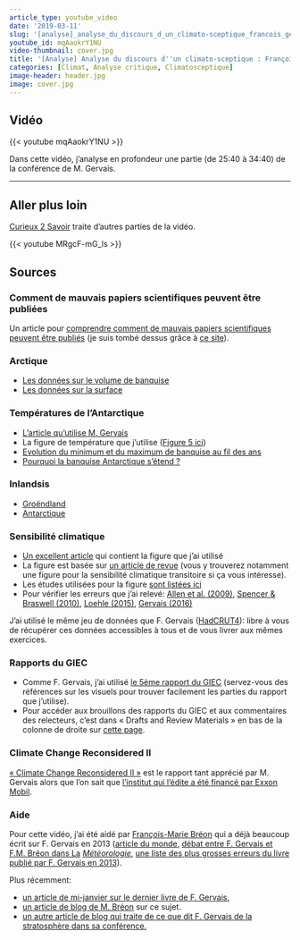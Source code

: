 ```yaml
---
article_type: youtube_video
date: '2019-03-11'
slug: '[analyse]_analyse_du_discours_d_un_climato-sceptique_francois_gervais_(2_2)'
youtube_id: mqAaokrY1NU
video-thumbnail: cover.jpg
title: '[Analyse] Analyse du discours d''un climato-sceptique : François Gervais. (2/2)'
categories: [Climat, Analyse critique, Climatosceptique]
image-header: header.jpg
image: cover.jpg
---
```


## Vidéo

{{< youtube mqAaokrY1NU >}}

Dans cette vidéo, j’analyse en profondeur une partie (de 25:40 à 34:40)
de la conférence de M. Gervais.


<hr>

## Aller plus loin

[Curieux 2 Savoir](https://www.youtube.com/watch?v=MRgcF-mG_ls) traite d’autres parties de la vidéo.

{{< youtube MRgcF-mG_ls >}}

## Sources

### Comment de mauvais papiers scientifiques peuvent être publiées

Un article pour [comprendre comment de mauvais papiers scientifiques peuvent être publiés](https://www.sciencedirect.com/science/article/pii/S0921818117306586?via%3Dihub) (je suis tombé dessus grâce à [ce site](http://www.realclimate.org/index.php/archives/2018/04/harde-times/)).

### Arctique

- [Les données sur le volume de banquise](http://psc.apl.uw.edu/research/projects/arctic-sea-ice-volume-anomaly/)  
- [Les données sur la surface](http://nsidc.org/arcticseaicenews/)

### Températures de l’Antarctique

- [L’article qu’utilise M. Gervais](https://www.sciencedirect.com/science/article/pii/S0277379116305479)  
- La figure de température que j’utilise ([Figure 5 ici](https://www.metoffice.gov.uk/research/news/2018/global-surface-temperatures-in-2017))
- [Evolution du minimum et du maximum de banquise au fil des ans](https://earthobservatory.nasa.gov/world-of-change/SeaIceSouth)
- [Pourquoi la banquise Antarctique s’étend ?](https://insideclimatenews.org/news/31052016/why-antarctica-sea-ice-level-growing-while-arctic-glaciers-melts-climate-change-global-warming)

### Inlandsis

- [Groëndland](https://climate.nasa.gov/vital-signs/ice-sheets/)
- [Antarctique](https://www.nature.com/articles/s41586-018-0179-y)

### Sensibilité climatique

- [Un excellent article](https://www.carbonbrief.org/explainer-how-scientists-estimate-climate-sensitivity) qui contient la figure que j’ai utilisé 
- La figure est basée sur [un article de revue](https://www.nature.com/articles/ngeo3017.epdf?referrer_access_token=dLYOhbO9fY4cQB-QwuXSZdRgN0jAjWel9jnR3ZoTv0N7W0Q7s9ZM6MDtqL87ido5bMP3vtFKZJr2O1RJ-Udm1hDGN7lsKzcOgcvizfGfpz3_-7ADzSLkzT0ggRdMvHeWHCB_KG2my1Ha8oOll-UjczJAxlzdti69UFEEgrxxjd-bYcM-bnhvjIkU8sBr9DZuCcaHYHmV8sas6aJouAOE-i9cIB1gwKQsTZxkWAq6hMRWm5LeAtMp6ympI7E4lZCN&tracking_referrer=www.carbonbrief.org) (vous y trouverez notamment une figure pour la sensibilité climatique transitoire si ça vous intéresse).
- Les études utilisées pour la figure [sont listées ici](https://docs.google.com/spreadsheets/d/1Bw2XU3FCw9a__Z5Y9YGfCWU-ohzuhFJ8_gcGyIsTECE/edit#gid=0)
- Pour vérifier les erreurs que j’ai relevé: [Allen et al. (2009)](https://www.nature.com/articles/nature08019), [Spencer & Braswell (2010)](https://www.drroyspencer.com/wp-content/uploads/Spencer-Braswell-JGR-2010.pdf), [Loehle (2015)](http://www.hrpub.org/download/20151130/UJG1-13905038.pdf), [Gervais (2016)](https://www.sciencedirect.com/science/article/pii/S0012825216300277)

J’ai utilisé le même jeu de données que F. Gervais
([HadCRUT4](https://crudata.uea.ac.uk/cru/data/temperature/)): libre à vous de
récupérer ces données accessibles à tous et de vous livrer aux mêmes exercices.

### Rapports du GIEC

- Comme F. Gervais, j’ai utilisé [le 5ème rapport du
GIEC](https://www.ipcc.ch/report/ar5/wg1/) (servez-vous des références sur les
visuels pour trouver facilement les parties du rapport que j’utilise).
- Pour accéder aux brouillons des rapports du GIEC et aux commentaires des
relecteurs, c’est dans « Drafts and Review Materials » en bas de la colonne de
droite sur [cette page](https://archive.ipcc.ch/report/ar5/wg1/).

### Climate Change Reconsidered II

[« Climate Change Reconsidered II »](http://climatechangereconsidered.org/wp-content/uploads/2019/01/Climate-Change-Reconsidered-II-Fossil-Fuels-FULL-Volume-with-covers.pdf) est le rapport tant apprécié par M. Gervais alors que l’on sait que [l’institut qui l’édite a été financé par Exxon Mobil](https://spectrum.ieee.org/energy/environment/exxonmobil-cuts-back-its-funding-for-climate-skeptics).

### Aide

Pour cette vidéo, j’ai été aidé par [François-Marie Bréon](https://twitter.com/fmbreon?lang=fr) qui a déjà beaucoup écrit sur F. Gervais en 2013 ([article du monde](https://www.lemonde.fr/sciences/article/2013/10/28/les-contre-verites-du-dernier-pamphlet-climatosceptique_3504317_1650684.html), [débat entre F. Gervais et F.M. Bréon dans La](http://documents.irevues.inist.fr/bitstream/handle/2042/54077/meteo_2014_86_68.pdf?sequence=1) _[Météorologie](http://documents.irevues.inist.fr/bitstream/handle/2042/54077/meteo_2014_86_68.pdf?sequence=1)_, [une liste des plus grosses erreurs du livre publié par F. Gervais en 2013](http://www.clubdesargonautes.org/livresetpublications/breon.php)).  
  
Plus récemment:  
- [un article de mi-janvier sur le dernier livre de F. Gervais.](http://www.francesoir.fr/societe-science-tech/le-rechauffement-climatique-un-leurre-escroquerie-climatosceptique-de-francois-gervais)  
- [un article de blog de M. Bréon](http://sogeco31.blogspot.com/2019/01/francois-gervais-passe-la-moulinette-de.html) sur ce sujet.  
- [un autre article de blog qui traite de ce que dit F. Gervais de la stratosphère dans sa conférence.](https://sogeco31.blogspot.com/2019/01/des-precisions-stratospheriques-sur-le.html)
